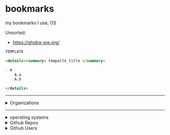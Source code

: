 # bookmarks
my bookmarks I use;
OS

Unsorted:
- https://ghidra-sre.org/


```md
TEMPLATE

<details><summary> tempalte_title </summary>

- A
  - A.a
  - A.b

</details>

```



***

<details><summary> Organizations </summary>

`category A`
- https://home.cern/
- https://security.web.cern.ch/home/en/index.shtml
  - https://security.web.cern.ch/advisories/advisories.shtml


`category B`
- https://fra.se/
  - https://challenge.fra.se/



</details>

***


<details><summary> operating systems </summary>

Category A
- LINUX
  - https://www.qubes-os.org
  - https://scientificlinux.org/
- WINDOWS
  - xp
  - w10




</details>






<details><summary> Github Repos </summary>

Category A
- https://github.com/loneicewolf/KernelMode-Code
- https://github.com/loneicewolf/github-searcher
- https://github.com/loneicewolf/LOJAX
- https://github.com/loneicewolf/DotFiles

Category B
- https://github.com/loneicewolf/PHYSICS
- https://github.com/NotAnoobis/OSINT-full-guide

</details>






<details><summary> Github Users </summary>

- https://github.com/hfiref0x
- https://github.com/i-nino
- 
- 
- 
- 

</details>















